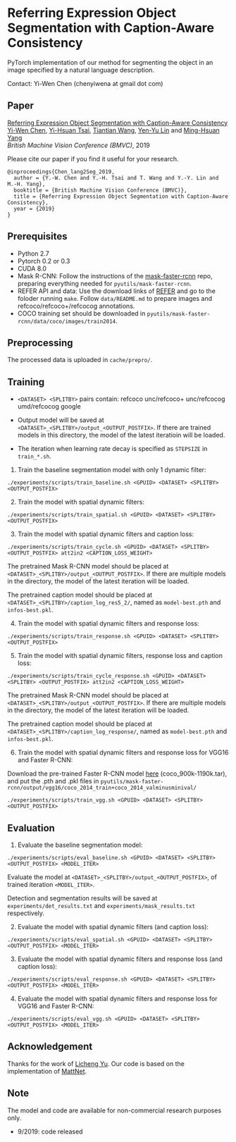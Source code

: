 # Referring Expression Object Segmentation with Caption-Aware Consistency

PyTorch implementation of our method for segmenting the object in an image specified by a natural language description.

Contact: Yi-Wen Chen (chenyiwena at gmail dot com)

## Paper

[Referring Expression Object Segmentation with Caption-Aware Consistency](https://bmvc2019.org/wp-content/uploads/papers/0196-paper.pdf) <br />
[Yi-Wen Chen](https://wenz116.github.io/), [Yi-Hsuan Tsai](https://sites.google.com/site/yihsuantsai/home), [Tiantian Wang](https://tiantianwang.github.io), [Yen-Yu Lin](https://www.citi.sinica.edu.tw/pages/yylin/) and [Ming-Hsuan Yang](http://faculty.ucmerced.edu/mhyang/index.html) <br />
*British Machine Vision Conference (BMVC)*, 2019 <br />

Please cite our paper if you find it useful for your research.

```
@inproceedings{Chen_lang2Seg_2019,
  author = {Y.-W. Chen and Y.-H. Tsai and T. Wang and Y.-Y. Lin and M.-H. Yang},
  booktitle = {British Machine Vision Conference (BMVC)},
  title = {Referring Expression Object Segmentation with Caption-Aware Consistency},
  year = {2019}
}
```

## Prerequisites
* Python 2.7
* Pytorch 0.2 or 0.3
* CUDA 8.0
* Mask R-CNN: Follow the instructions of the [mask-faster-rcnn](https://github.com/lichengunc/mask-faster-rcnn) repo, preparing everything needed for `pyutils/mask-faster-rcnn`.
* REFER API and data: Use the download links of [REFER](https://github.com/lichengunc/refer) and go to the foloder running `make`. Follow `data/README.md` to prepare images and refcoco/refcoco+/refcocog annotations.
* COCO training set should be downloaded in `pyutils/mask-faster-rcnn/data/coco/images/train2014`.

## Preprocessing
The processed data is uploaded in `cache/prepro/`.

## Training

* `<DATASET> <SPLITBY>` pairs contain: refcoco unc/refcoco+ unc/refcocog umd/refcocog google

* Output model will be saved at `<DATASET>_<SPLITBY>/output_<OUTPUT_POSTFIX>`. If there are trained models in this directory, the model of the latest iteratioin will be loaded.

* The iteration when learning rate decay is specified as `STEPSIZE` in `train_*.sh`.

1. Train the baseline segmentation model with only 1 dynamic filter:
```
./experiments/scripts/train_baseline.sh <GPUID> <DATASET> <SPLITBY> <OUTPUT_POSTFIX>
```

2. Train the model with spatial dynamic filters:
```
./experiments/scripts/train_spatial.sh <GPUID> <DATASET> <SPLITBY> <OUTPUT_POSTFIX>
```

3. Train the model with spatial dynamic filters and caption loss:
```
./experiments/scripts/train_cycle.sh <GPUID> <DATASET> <SPLITBY> <OUTPUT_POSTFIX> att2in2 <CAPTION_LOSS_WEIGHT>
```
The pretrained Mask R-CNN model should be placed at `<DATASET>_<SPLITBY>/output_<OUTPUT_POSTFIX>`. If there are multiple models in the directory, the model of the latest iteration will be loaded.

The pretrained caption model should be placed at `<DATASET>_<SPLITBY>/caption_log_res5_2/`, named as `model-best.pth` and `infos-best.pkl`.

4. Train the model with spatial dynamic filters and response loss:
```
./experiments/scripts/train_response.sh <GPUID> <DATASET> <SPLITBY> <OUTPUT_POSTFIX>
```

5. Train the model with spatial dynamic filters, response loss and caption loss:
```
./experiments/scripts/train_cycle_response.sh <GPUID> <DATASET> <SPLITBY> <OUTPUT_POSTFIX> att2in2 <CAPTION_LOSS_WEIGHT>
```
The pretrained Mask R-CNN model should be placed at `<DATASET>_<SPLITBY>/output_<OUTPUT_POSTFIX>`. If there are multiple models in the directory, the model of the latest iteration will be loaded.

The pretrained caption model should be placed at `<DATASET>_<SPLITBY>/caption_log_response/`, named as `model-best.pth` and `infos-best.pkl`.

6. Train the model with spatial dynamic filters and response loss for VGG16 and Faster R-CNN:

Download the pre-trained Faster R-CNN model [here](https://drive.google.com/drive/folders/0B7fNdx_jAqhtU1laZEhlM09fazA) (coco_900k-1190k.tar), and put the .pth and .pkl files in `pyutils/mask-faster-rcnn/output/vgg16/coco_2014_train+coco_2014_valminusminival/`
```
./experiments/scripts/train_vgg.sh <GPUID> <DATASET> <SPLITBY> <OUTPUT_POSTFIX>
```

## Evaluation
1. Evaluate the baseline segmentation model:
```
./experiments/scripts/eval_baseline.sh <GPUID> <DATASET> <SPLITBY> <OUTPUT_POSTFIX> <MODEL_ITER>
```
Evaluate the model at `<DATASET>_<SPLITBY>/output_<OUTPUT_POSTFIX>`, of trained iteration `<MODEL_ITER>`.

Detection and segmentation results will be saved at `experiments/det_results.txt` and `experiments/mask_results.txt` respectively.

2. Evaluate the model with spatial dynamic filters (and caption loss):
```
./experiments/scripts/eval_spatial.sh <GPUID> <DATASET> <SPLITBY> <OUTPUT_POSTFIX> <MODEL_ITER>
```

3. Evaluate the model with spatial dynamic filters and response loss (and caption loss):
```
./experiments/scripts/eval_response.sh <GPUID> <DATASET> <SPLITBY> <OUTPUT_POSTFIX> <MODEL_ITER>
```

4. Evaluate the model with spatial dynamic filters and response loss for VGG16 and Faster R-CNN:
```
./experiments/scripts/eval_vgg.sh <GPUID> <DATASET> <SPLITBY> <OUTPUT_POSTFIX> <MODEL_ITER>
```

## Acknowledgement
Thanks for the work of [Licheng Yu](https://www.cs.unc.edu/~licheng/). Our code is based on the implementation of [MattNet](https://github.com/lichengunc/MAttNet).

## Note
The model and code are available for non-commercial research purposes only.
* 9/2019: code released
